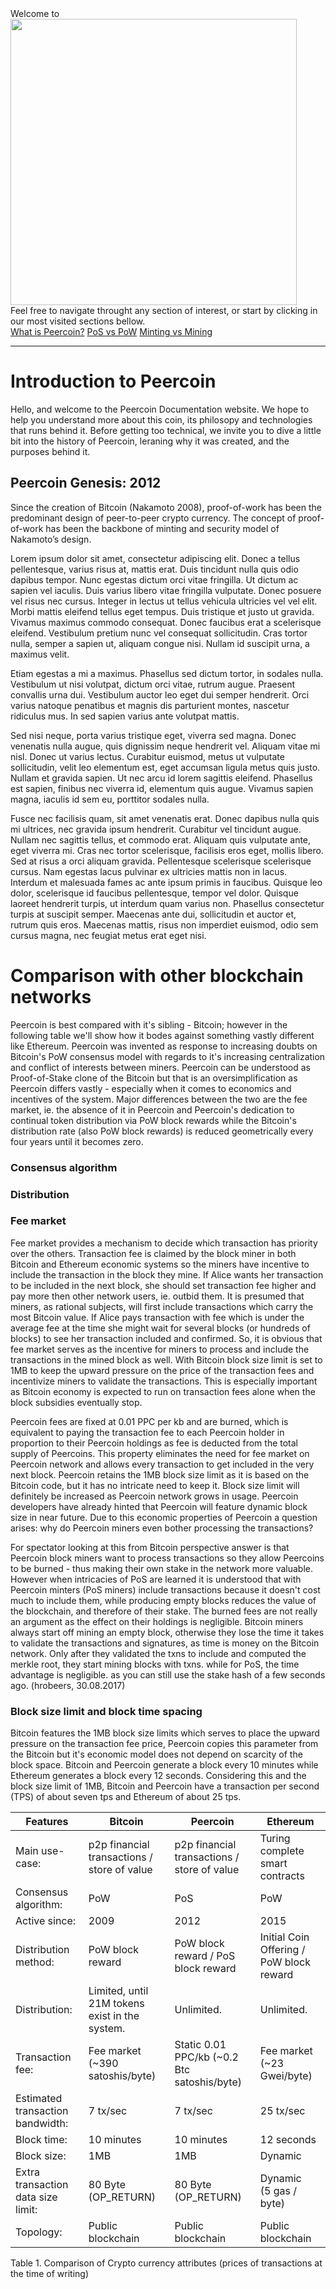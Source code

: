 <div class="welcome-card">
  <div class="title">Welcome to</div>
  <img src="img/welcome.svg" width="458">
  <div class="call-to-action">Feel free to navigate throught any section of interest, or start by clicking in our most visited sections bellow.</div>

  <div class="call-to-action-links">
    <a href="#" class="link">What is Peercoin?</a>
    <a href="#" class="link">PoS vs PoW</a>
    <a href="#" class="link">Minting vs Mining</a>
  </div>
</div>

----

# Introduction to Peercoin

Hello, and welcome to the Peercoin Documentation website. We hope to help you understand more about this coin, its philosopy and technologies that runs behind it. Before getting too technical, we invite you to dive a little bit into the history of Peercoin, leraning why it was created, and the purposes behind it.

## Peercoin Genesis: 2012

Since the creation of Bitcoin (Nakamoto 2008), proof-of-work has been the predominant design of peer-to-peer crypto currency. The concept of proof-of-work has been the backbone of minting and security model of Nakamoto’s design.

Lorem ipsum dolor sit amet, consectetur adipiscing elit. Donec a tellus pellentesque, varius risus at, mattis erat. Duis tincidunt nulla quis odio dapibus tempor. Nunc egestas dictum orci vitae fringilla. Ut dictum ac sapien vel iaculis. Duis varius libero vitae fringilla vulputate. Donec posuere vel risus nec cursus. Integer in lectus ut tellus vehicula ultricies vel vel elit. Morbi mattis eleifend tellus eget tempus. Duis tristique et justo ut gravida. Vivamus maximus commodo consequat. Donec faucibus erat a scelerisque eleifend. Vestibulum pretium nunc vel consequat sollicitudin. Cras tortor nulla, semper a sapien ut, aliquam congue nisi. Nullam id suscipit urna, a maximus velit.

Etiam egestas a mi a maximus. Phasellus sed dictum tortor, in sodales nulla. Vestibulum ut nisi volutpat, dictum orci vitae, rutrum augue. Praesent convallis urna dui. Vestibulum auctor leo eget dui semper hendrerit. Orci varius natoque penatibus et magnis dis parturient montes, nascetur ridiculus mus. In sed sapien varius ante volutpat mattis.

Sed nisi neque, porta varius tristique eget, viverra sed magna. Donec venenatis nulla augue, quis dignissim neque hendrerit vel. Aliquam vitae mi nisl. Donec ut varius lectus. Curabitur euismod, metus ut vulputate sollicitudin, velit leo elementum est, eget accumsan ligula metus quis justo. Nullam et gravida sapien. Ut nec arcu id lorem sagittis eleifend. Phasellus est sapien, finibus nec viverra id, elementum quis augue. Vivamus sapien magna, iaculis id sem eu, porttitor sodales nulla.

Fusce nec facilisis quam, sit amet venenatis erat. Donec dapibus nulla quis mi ultrices, nec gravida ipsum hendrerit. Curabitur vel tincidunt augue. Nullam nec sagittis tellus, et commodo erat. Aliquam quis vulputate ante, eget viverra mi. Cras nec tortor scelerisque, facilisis eros eget, mollis libero. Sed at risus a orci aliquam gravida. Pellentesque scelerisque scelerisque cursus. Nam egestas lacus pulvinar ex ultricies mattis non in lacus. Interdum et malesuada fames ac ante ipsum primis in faucibus. Quisque leo dolor, scelerisque id faucibus pellentesque, tempor vel dolor. Quisque laoreet hendrerit turpis, ut interdum quam varius non. Phasellus consectetur turpis at suscipit semper. Maecenas ante dui, sollicitudin et auctor et, rutrum quis eros. Maecenas mattis, risus non imperdiet euismod, odio sem cursus magna, nec feugiat metus erat eget nisi.

# Comparison with other blockchain networks

Peercoin is best compared with it's sibling - Bitcoin; however in the following table we'll show how it bodes against something vastly different like Ethereum. Peercoin was invented as response to increasing doubts on Bitcoin's PoW consensus model with regards to it's increasing centralization and conflict of interests between miners. Peercoin can be understood as Proof-of-Stake clone of the Bitcoin but that is an oversimplification as Peercoin differs vastly - especially when it comes to economics and incentives of the system.
Major differences between the two are the fee market, ie. the absence of it in Peercoin and Peercoin's dedication to continual token distribution via PoW block rewards while the Bitcoin's distribution rate (also PoW block rewards) is reduced geometrically every four years until it becomes zero.


### Consensus algorithm

### Distribution


### Fee market

Fee market provides a mechanism to decide which transaction has priority over the others. Transaction fee is claimed by the block miner in both Bitcoin and Ethereum economic systems so the miners have incentive to include the transaction in the block they mine. If Alice wants her transaction to be included in the next block, she should set transaction fee higher and pay more then other network users, ie. outbid them. It is presumed that miners, as rational subjects, will first include transactions which carry the most Bitcoin value. If Alice pays transaction with fee which is under the average fee at the time she might wait for several blocks (or hundreds of blocks) to see her transaction included and confirmed. So, it is obvious that fee market serves as the incentive for miners to process and include the transactions in the mined block as well.
With Bitcoin block size limit is set to 1MB to keep the upward pressure on the price of the transaction fees and incentivize miners to validate the transactions. This is especially important as Bitcoin economy is expected to run on transaction fees alone when the block subsidies eventually stop.

Peercoin fees are fixed at 0.01 PPC per kb and are burned, which is equivalent to paying the transaction fee to each Peercoin holder in proportion to their Peercoin holdings as fee is deducted from the total supply of Peercoins. This property eliminates the need for fee market on Peercoin network and allows every transaction to get included in the very next block. Peercoin retains the 1MB block size limit as it is based on the Bitcoin code, but it has no intricate need to keep it. Block size limit will definitely be increased as Peercoin network grows in usage. Peercoin developers have already hinted that Peercoin will feature dynamic block size in near future.
Due to this economic properties of Peercoin a question arises: why do Peercoin miners even bother processing the transactions?

For spectator looking at this from Bitcoin perspective answer is that Peercoin block miners want to process transactions so they allow Peercoins to be burned - thus making their own stake in the network more valuable.
However when intricacies of PoS are learned it is understood that with Peercoin minters (PoS miners) include transactions because it doesn't cost much to include them, while producing empty blocks reduces the value of the blockchain, and therefore of their stake. The burned fees are not really an argument as the effect on their holdings is negligible.
Bitcoin miners always start off mining an empty block, otherwise they lose the time it takes to validate the transactions and signatures, as time is money on the Bitcoin network. Only after they validated the txns to include and computed the merkle root, they start mining blocks with txns.
while for PoS, the time advantage is negligible. as you can still use the stake hash of a few seconds ago. (hrobeers, 30.08.2017)


### Block size limit and block time spacing

Bitcoin features the 1MB block size limits which serves to place the upward pressure on the transaction fee price, Peercoin copies this parameter from the Bitcoin but it's economic model does not depend on scarcity of the block space.
Bitcoin and Peercoin generate a block every 10 minutes while Ethereum generates a block every 12 seconds. Considering this and the block size limit of 1MB, Bitcoin and Peercoin have a transaction per second (TPS) of about seven tps and Ethereum of about 25 tps.

<table>
<thead>
<tr>
<th>Features</th>
<th>Bitcoin</th>
<th>Peercoin</th>
<th>Ethereum</th>
</tr>
</thead>
<tbody>
<tr>
<td>Main use-case:</td>
<td>p2p financial transactions / store of value</td>
<td>p2p financial transactions / store of value</td>
<td>Turing complete smart contracts</td>
</tr>
<tr>
<td>Consensus algorithm:</td>
<td>PoW</td>
<td>PoS</td>
<td>PoW</td>
</tr>
<tr>
<td>Active since:</td>
<td>2009</td>
<td>2012</td>
<td>2015</td>
</tr>
</tr>
<tr>
<td>Distribution method:</td>
<td>PoW block reward</td>
<td>PoW block reward / PoS block reward</td>
<td>Initial Coin Offering / PoW block reward</td>
</tr>
<tr>
<td>Distribution:</td>
<td>Limited, until 21M tokens exist in the system.</td>
<td>Unlimited.</td>
<td>Unlimited.</td>
</tr>
</tr>
<tr>
<td>Transaction fee:</td>
<td>Fee market (~390 satoshis/byte)</td>
<td>Static 0.01 PPC/kb (~0.2 Btc satoshis/byte)</td>
<td>Fee market (~23 Gwei/byte)</td>
</tr>
<tr>
<td>Estimated transaction bandwidth:</td>
<td>7 tx/sec</td>
<td>7 tx/sec</td>
<td>25 tx/sec</td>
</tr>
<tr>
<td>Block time:</td>
<td>10 minutes</td>
<td>10 minutes</td>
<td>12 seconds</td>
</tr>
<tr>
<td>Block size:</td>
<td>1MB</td>
<td>1MB</td>
<td>Dynamic</td>
</tr>
<tr>
<td>Extra transaction data size limit:</td>
<td>80 Byte<br />(OP_RETURN)</td>
<td>80 Byte<br />(OP_RETURN)</td>
<td>Dynamic<br />(5 gas / byte)</td>
</tr>
<tr>
<td>Topology:</td>
<td>Public blockchain</td>
<td>Public blockchain</td>
<td>Public blockchain</td>
</tr>
</tbody>
</table>
Table 1. Comparison of Crypto currency attributes
(prices of transactions at the time of writing)
